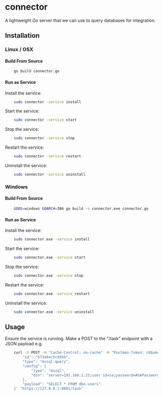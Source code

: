 # connector
A lightweight Go server that we can use to query databases for integration.


## Installation

### Linux / OSX

#### Build From Source

```bash
    go build connector.go
```

#### Run as Service

Install the service:
```bash
    sudo connector -service install
```

Start the service:
```bash
    sudo connector -service start
```

Stop the service:
```bash
    sudo connector -service stop
```

Restart the service:
```bash
    sudo connector -service restart
```

Uninstall the service:
```bash
    sudo connector -service uninstall
```


### Windows

#### Build From Source

```bash
    GOOS=windows GOARCH=386 go build -o connector.exe connector.go
```

#### Run as Service

Install the service:
```bash
    sudo connector.exe -service install
```

Start the service:
```bash
    sudo connector.exe -service start
```

Stop the service:
```bash
    sudo connector.exe -service stop
```

Restart the service:
```bash
    sudo connector.exe -service restart
```

Uninstall the service:
```bash
    sudo connector.exe -service uninstall
```


## Usage

Ensure the service is running. Make a POST to the "/task" endpoint with a JSON payload e.g.

```bash
    curl -X POST -H "Cache-Control: no-cache" -H "Postman-Token: c6ba4ea6-b0ed-3c79-c438-710306dd3299" -d '{
    	"id": "573a6ec5cd45b",
    	"type": "mssql.query",
    	"config": {
    		"type": "mssql",
    		"dsn": "server=192.168.1.23;user id=sa;password=#SAPassword!;database=testing"
    	},
    	"payload": "SELECT * FROM dbo.users"
    }' "https://127.0.0.1:8081/task"
```